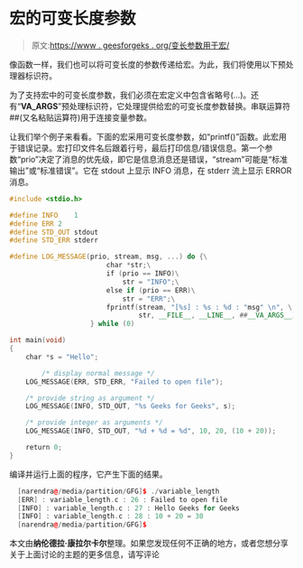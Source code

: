 # 宏的可变长度参数

> 原文:[https://www . geesforgeks . org/变长参数用于宏/](https://www.geeksforgeeks.org/variable-length-arguments-for-macros/)

像函数一样，我们也可以将可变长度的参数传递给宏。为此，我们将使用以下预处理器标识符。

为了支持宏中的可变长度参数，我们必须在宏定义中包含省略号(…)。还有“__VA_ARGS__”预处理标识符，它处理提供给宏的可变长度参数替换。串联运算符##(又名粘贴运算符)用于连接变量参数。

让我们举个例子来看看。下面的宏采用可变长度参数，如“printf()”函数。此宏用于错误记录。宏打印文件名后跟着行号，最后打印信息/错误信息。第一个参数“prio”决定了消息的优先级，即它是信息消息还是错误，“stream”可能是“标准输出”或“标准错误”。它在 stdout 上显示 INFO 消息，在 stderr 流上显示 ERROR 消息。

```cpp
#include <stdio.h>

#define INFO    1
#define ERR 2
#define STD_OUT stdout
#define STD_ERR stderr

#define LOG_MESSAGE(prio, stream, msg, ...) do {\
                        char *str;\
                        if (prio == INFO)\
                            str = "INFO";\
                        else if (prio == ERR)\
                            str = "ERR";\
                        fprintf(stream, "[%s] : %s : %d : "msg" \n", \
                                str, __FILE__, __LINE__, ##__VA_ARGS__);\
                    } while (0)

int main(void)
{
    char *s = "Hello";

        /* display normal message */
    LOG_MESSAGE(ERR, STD_ERR, "Failed to open file");

    /* provide string as argument */
    LOG_MESSAGE(INFO, STD_OUT, "%s Geeks for Geeks", s);

    /* provide integer as arguments */
    LOG_MESSAGE(INFO, STD_OUT, "%d + %d = %d", 10, 20, (10 + 20));

    return 0;
}
```

编译并运行上面的程序，它产生下面的结果。

```cpp
  [narendra@/media/partition/GFG]$ ./variable_length 
  [ERR] : variable_length.c : 26 : Failed to open file 
  [INFO] : variable_length.c : 27 : Hello Geeks for Geeks 
  [INFO] : variable_length.c : 28 : 10 + 20 = 30 
  [narendra@/media/partition/GFG]$

```

本文由**纳伦德拉·康拉尔卡尔**整理。如果您发现任何不正确的地方，或者您想分享关于上面讨论的主题的更多信息，请写评论